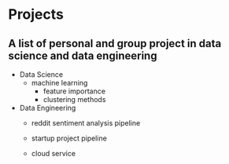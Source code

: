 # Projects
## A list of personal and group project in data science and data engineering
- Data Science
    - machine learning
        - feature importance
        - clustering methods
- Data Engineering
    - reddit sentiment analysis pipeline

    - startup project pipeline

    - cloud service